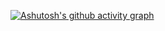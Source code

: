 

[![Ashutosh's github activity graph](https://github-readme-activity-graph.vercel.app/graph?username=ashutosh00710&bg_color=fffff0&color=151719&line=24292e&point=24292e&area=true&hide_border=true)](https://github.com/ashutosh00710/github-readme-activity-graph)
<!---
thisishappy12/thisishappy12 is a ✨ special ✨ repository because its `README.md` (this file) appears on your GitHub profile.
You can click the Preview link to take a look at your changes.
--->
